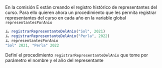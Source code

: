 En la comisión E están creando el registro histórico de representantes del curso. Para ello quieren ahora un procedimiento que les permita registrar representantes del curso en cada año en la variable global `representantesPorAnio`

```javascript
ム registrarRepresentanteDelAnio("Sol", 2021)
ム registrarRepresentanteDelAnio("Perla", 2022)
ム representantesPorAnio
"Sol" 2021, "Perla" 2022
```

Definí el procedimiento `registrarRepresentanteDelAnio` que tome por parámetro el nombre y el año del representante 